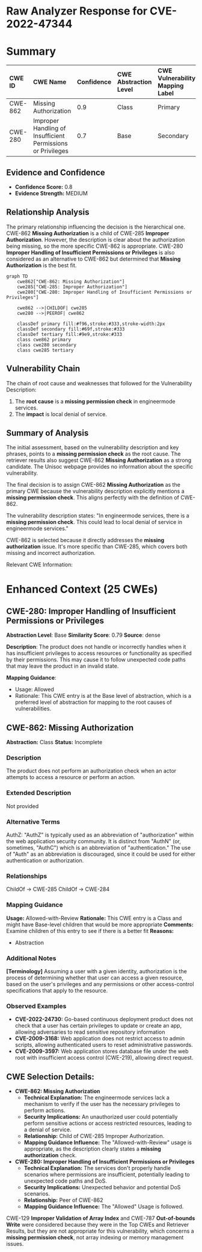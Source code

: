 # Raw Analyzer Response for CVE-2022-47344

# Summary
| CWE ID  | CWE Name                                                      | Confidence | CWE Abstraction Level | CWE Vulnerability Mapping Label | CWE-Vulnerability Mapping Notes |
| :-------- | :------------------------------------------------------------ | :--------- | :---------------------- | :------------------------------ | :------------------------------ |
| CWE-862 | Missing Authorization                                          | 0.9        | Class                   | Primary                         | Allowed-with-Review             |
| CWE-280 | Improper Handling of Insufficient Permissions or Privileges | 0.7        | Base                    | Secondary                       | Allowed                         |

## Evidence and Confidence

*   **Confidence Score:** 0.8
*   **Evidence Strength:** MEDIUM

## Relationship Analysis
The primary relationship influencing the decision is the hierarchical one. CWE-862 **Missing Authorization** is a child of CWE-285 **Improper Authorization**. However, the description is clear about the authorization being missing, so the more specific CWE-862 is appropriate. CWE-280 **Improper Handling of Insufficient Permissions or Privileges** is also considered as an alternative to CWE-862 but determined that **Missing Authorization** is the best fit.

```mermaid
graph TD
    cwe862["CWE-862: Missing Authorization"]
    cwe285["CWE-285: Improper Authorization"]
    cwe280["CWE-280: Improper Handling of Insufficient Permissions or Privileges"]

    cwe862 -->|CHILDOF| cwe285
    cwe280 -->|PEEROF| cwe862

    classDef primary fill:#f96,stroke:#333,stroke-width:2px
    classDef secondary fill:#69f,stroke:#333
    classDef tertiary fill:#9e9,stroke:#333
    class cwe862 primary
    class cwe280 secondary
    class cwe285 tertiary
```

## Vulnerability Chain
The chain of root cause and weaknesses that followed for the Vulnerability Description:
1.  The **root cause** is a **missing permission check** in engineermode services.
2.  The **impact** is local denial of service.

## Summary of Analysis
The initial assessment, based on the vulnerability description and key phrases, points to a **missing permission check** as the root cause. The retriever results also suggest CWE-862 **Missing Authorization** as a strong candidate. The Unisoc webpage provides no information about the specific vulnerability.

The final decision is to assign CWE-862 **Missing Authorization** as the primary CWE because the vulnerability description explicitly mentions a **missing permission check**. This aligns perfectly with the definition of CWE-862.

The vulnerability description states: "In engineermode services, there is a **missing permission check**. This could lead to local denial of service in engineermode services."

CWE-862 is selected because it directly addresses the **missing authorization** issue. It's more specific than CWE-285, which covers both missing and incorrect authorization.

Relevant CWE Information:

# Enhanced Context (25 CWEs)

## CWE-280: Improper Handling of Insufficient Permissions or Privileges
**Abstraction Level**: Base
**Similarity Score**: 0.79
**Source**: dense

**Description**:
The product does not handle or incorrectly handles when it has insufficient privileges to access resources or functionality as specified by their permissions. This may cause it to follow unexpected code paths that may leave the product in an invalid state.

**Mapping Guidance**:
- Usage: Allowed
- Rationale: This CWE entry is at the Base level of abstraction, which is a preferred level of abstraction for mapping to the root causes of vulnerabilities.

## CWE-862: Missing Authorization
**Abstraction:** Class
**Status:** Incomplete

### Description
The product does not perform an authorization check when an actor attempts to access a resource or perform an action.

### Extended Description
Not provided

### Alternative Terms
AuthZ: "AuthZ" is typically used as an abbreviation of "authorization" within the web application security community. It is distinct from "AuthN" (or, sometimes, "AuthC") which is an abbreviation of "authentication." The use of "Auth" as an abbreviation is discouraged, since it could be used for either authentication or authorization.

### Relationships
ChildOf -> CWE-285
ChildOf -> CWE-284

### Mapping Guidance
**Usage:** Allowed-with-Review
**Rationale:** This CWE entry is a Class and might have Base-level children that would be more appropriate
**Comments:** Examine children of this entry to see if there is a better fit
**Reasons:**
- Abstraction

### Additional Notes
**[Terminology]** Assuming a user with a given identity, authorization is the process of determining whether that user can access a given resource, based on the user's privileges and any permissions or other access-control specifications that apply to the resource.

### Observed Examples
- **CVE-2022-24730:** Go-based continuous deployment product does not check that a user has certain privileges to update or create an app, allowing adversaries to read sensitive repository information
- **CVE-2009-3168:** Web application does not restrict access to admin scripts, allowing authenticated users to reset administrative passwords.
- **CVE-2009-3597:** Web application stores database file under the web root with insufficient access control (CWE-219), allowing direct request.

## CWE Selection Details:

*   **CWE-862: Missing Authorization**
    *   **Technical Explanation:** The engineermode services lack a mechanism to verify if the user has the necessary privileges to perform actions.
    *   **Security Implications:** An unauthorized user could potentially perform sensitive actions or access restricted resources, leading to a denial of service.
    *   **Relationship:** Child of CWE-285 Improper Authorization.
    *   **Mapping Guidance Influence:** The "Allowed-with-Review" usage is appropriate, as the description clearly states a **missing authorization** check.
*   **CWE-280: Improper Handling of Insufficient Permissions or Privileges**
    *   **Technical Explanation:** The services don't properly handle scenarios where permissions are insufficient, potentially leading to unexpected code paths and DoS.
    *   **Security Implications:** Unexpected behavior and potential DoS scenarios.
    *   **Relationship:** Peer of CWE-862
    *   **Mapping Guidance Influence:** The "Allowed" Usage is followed.

CWE-129 **Improper Validation of Array Index** and CWE-787 **Out-of-bounds Write** were considered because they were in the Top CWEs and Retriever Results, but they are not appropriate for this vulnerability, which concerns a **missing permission check**, not array indexing or memory management issues.